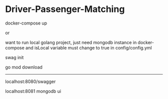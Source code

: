 # Driver-Passenger-Matching


docker-compose up

or

want to run local golang project, just need mongodb instance in docker-compose and isLocal variable must change to true in config/config.yml 

swag init

go mod download

-------------------------

localhost:8080/swagger

localhost:8081 mongodb ui
